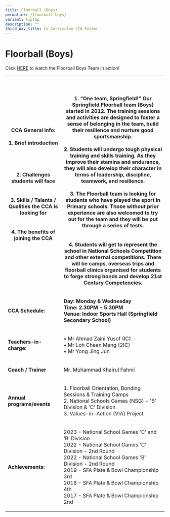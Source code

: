 ```yaml
---
title: Floorball (Boys)
permalink: /floorball-boys/
variant: tiptap
description: ""
third_nav_title: Co Curriculum CCA Folder
---
```

<h1><strong>Floorball (Boys)</strong></h1>
<p></p>
<p>Click <a href="https://youtu.be/QxGUc3-q79g" rel="noopener noreferrer nofollow" target="_blank"><u>HERE</u></a> to
watch the Floorball Boys Team in action!</p>
<table style="minWidth: 50px">
<colgroup>
<col>
<col>
</colgroup>
<tbody>
<tr>
<th rowspan="1" colspan="1">
<p><strong>CCA General Info:<br><br>1. Brief introduction<br><br><br><br><br>2. Challenges students will face<br><br><br>3. Skills / Talents / Qualities the CCA is looking for<br><br><br>4. The benefits of joining the CCA</strong>
</p>
</th>
<th rowspan="1" colspan="1">
<p>
<br>
<br>1. “One team, Springfield!” Our Springfield Floorball team (Boys) started
in 2012. The training sessions and activities are designed to foster a
sense of belonging in the team, build their resilience and nurture good
sportsmanship.
<br>
<br>2. Students will undergo tough physical training and skills training.
As they improve their stamina and endurance, they will also develop their
character in terms of leadership, discipline, teamwork, and resilience.
<br>
<br>3. The Floorball team is looking for students who have played the sport
in Primary schools. Those without prior experience are also welcomed to
try out for the team and they will be put through a series of tests.
<br>
<br>
<br>4. Students will get to represent the school in National Schools Competition
and other external competitions. There will be camps, overseas trips and
floorball clinics organised for students to forge strong bonds and develop
21st Century Competencies.</p>
</th>
</tr>
<tr>
<td rowspan="1" colspan="1">
<p><strong>CCA Schedule:</strong>
</p>
</td>
<td rowspan="1" colspan="1">
<p><strong>Day: Monday &amp; Wednesday<br>Time: 2.30PM - 5.30PM<br>Venue: Indoor Sports Hall (Springfield Secondary School)</strong>
</p>
</td>
</tr>
<tr>
<td rowspan="1" colspan="1">
<p><strong>Teachers-in-charge:</strong>
</p>
</td>
<td rowspan="1" colspan="1">
<p>• Mr Ahmad Zaini Yusof (IC)
<br>• Mr Loh Chean Meng (2IC)
<br>• Mr Yong Jing Jun</p>
</td>
</tr>
<tr>
<td rowspan="1" colspan="1">
<p><strong>Coach / Trainer</strong>
</p>
</td>
<td rowspan="1" colspan="1">
<p>Mr. Muhammad Khairul Fahmi</p>
</td>
</tr>
<tr>
<td rowspan="1" colspan="1">
<p><strong>Annual programs/events</strong>
</p>
</td>
<td rowspan="1" colspan="1">
<p>1. Floorball Orientation, Bonding Sessions &amp; Training Camps
<br>2. National Schools Games (NSG) - 'B' Division &amp; 'C' Division
<br>3. Values-in-Action (VIA) Project</p>
</td>
</tr>
<tr>
<td rowspan="1" colspan="1">
<p><strong>Achievements:</strong>
</p>
</td>
<td rowspan="1" colspan="1">
<p>2023 - National School Games 'C' and ‘B’ Division
<br>2022 - National School Games 'C' Division - 2nd Round
<br>2022 - National School Games 'B' Division - 2nd Round
<br>2019 - SFA Plate &amp; Bowl Championship 3rd
<br>2018 - SFA Plate &amp; Bowl Championship 4th
<br>2017 - SFA Plate &amp; Bowl Championship 2nd</p>
</td>
</tr>
</tbody>
</table>
<p></p>
<p></p>
<p>
<br>
</p>